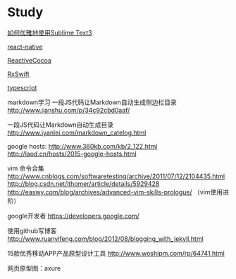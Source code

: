 
Study
=====

[如何优雅地使用Sublime Text3](http://www.jianshu.com/p/3cb5c6f2421c)

[react-native](https://github.com/facebook/react-native)

[ReactiveCocoa](https://github.com/ReactiveCocoa/ReactiveCocoa)

[RxSwift](https://github.com/ReactiveX/RxSwift)

[typescript](https://github.com/Microsoft/TypeScript)


markdown学习
一段JS代码让Markdown自动生成侧边栏目录
http://www.jianshu.com/p/34c92cbd0aaf/

一段JS代码让Markdown自动生成目录
http://www.iyanlei.com/markdown_catelog.html

google hosts:
http://www.360kb.com/kb/2_122.html
http://laod.cn/hosts/2015-google-hosts.html

vim 命令合集
http://www.cnblogs.com/softwaretesting/archive/2011/07/12/2104435.html
http://blog.csdn.net/ithomer/article/details/5929428
http://easwy.com/blog/archives/advanced-vim-skills-prologue/ （vim使用进阶）

google开发者
https://developers.google.com/

使用github写博客
http://www.ruanyifeng.com/blog/2012/08/blogging_with_jekyll.html

15款优秀移动APP产品原型设计工具
http://www.woshipm.com/rp/64741.html

网页原型图：axure

